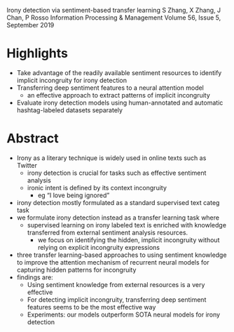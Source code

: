 Irony detection via sentiment-based transfer learning
S Zhang, X Zhang, J Chan, P Rosso
Information Processing & Management Volume 56, Issue 5, September 2019

# Highlights

* Take advantage of the readily available sentiment resources
  to identify implicit incongruity for irony detection
* Transferring deep sentiment features to a neural attention model 
  * an effective approach to extract patterns of implicit incongruity
* Evaluate irony detection models using
  human-annotated and automatic hashtag-labeled datasets separately

# Abstract

* Irony as a literary technique is widely used in online texts such as Twitter
  * irony detection is crucial for tasks such as effective sentiment analysis
  * ironic intent is defined by its context incongruity
    * eg “I love being ignored”
* irony detection mostly formulated as a standard supervised text categ task
* we formulate irony detection instead as a transfer learning task where
  * supervised learning on irony labeled text is enriched with
    knowledge transferred from external sentiment analysis resources.
    * we focus on identifying the hidden, implicit incongruity
      without relying on explicit incongruity expressions
* three transfer learning-based approaches to using sentiment knowledge
  to improve the attention mechanism of recurrent neural models
  for capturing hidden patterns for incongruity
* findings are:
  * Using sentiment knowledge from external resources is a very effective
  * For detecting implicit incongruity,
    transferring deep sentiment features seems to be the most effective way
  * Experiments: our models outperform SOTA neural models for irony detection
